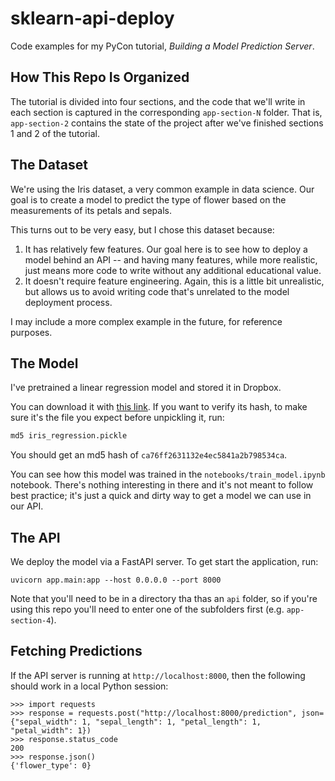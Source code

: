 # sklearn-api-deploy

Code examples for my PyCon tutorial, *Building a Model Prediction Server*.

## How This Repo Is Organized

The tutorial is divided into four sections, and the code that we'll write in each section is captured in the corresponding `app-section-N` folder.
That is, `app-section-2` contains the state of the project after we've finished sections 1 and 2 of the tutorial.

## The Dataset

We're using the Iris dataset, a very common example in data science.
Our goal is to create a model to predict the type of flower based on the measurements of its petals and sepals.

This turns out to be very easy, but I chose this dataset because:
1. It has relatively few features. Our goal here is to see how to deploy a model behind an API -- and having many features, while more realistic, just means more code to write without any additional educational value.
2. It doesn't require feature engineering. Again, this is a little bit unrealistic, but allows us to avoid writing code that's unrelated to the model deployment process.

I may include a more complex example in the future, for reference purposes.

## The Model

I've pretrained a linear regression model and stored it in Dropbox.

You can download it with [this link](https://www.dropbox.com/s/q0iek2hu43oz3c0/iris_regression.pickle?dl=0).
If you want to verify its hash, to make sure it's the file you expect before unpickling it, run:
```bash
md5 iris_regression.pickle
```
You should get an md5 hash of `ca76ff2631132e4ec5841a2b798534ca`.

You can see how this model was trained in the `notebooks/train_model.ipynb` notebook.
There's nothing interesting in there and it's not meant to follow best practice; it's just a quick and dirty way to get a model we can use in our API.

## The API

We deploy the model via a FastAPI server.
To get start the application, run:
```
uvicorn app.main:app --host 0.0.0.0 --port 8000
```

Note that you'll need to be in a directory tha thas an `api` folder, so if you're using this repo you'll need to enter one of the subfolders first (e.g. `app-section-4`).

## Fetching Predictions

If the API server is running at `http://localhost:8000`, then the following should work in a local Python session:
```text
>>> import requests
>>> response = requests.post("http://localhost:8000/prediction", json={"sepal_width": 1, "sepal_length": 1, "petal_length": 1, "petal_width": 1})
>>> response.status_code
200
>>> response.json()
{'flower_type': 0}
```
